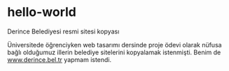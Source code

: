 # hello-world
Derince Belediyesi resmi sitesi kopyası

Üniversitede öğrenciyken web tasarımı dersinde proje ödevi olarak nüfusa bağlı olduğumuz illerin belediye sitelerini kopyalamak istenmişti. Benim de www.derince.bel.tr yapmam istendi.
